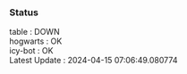 ### Status


table : DOWN  
hogwarts : OK  
icy-bot : OK  
Latest Update : 2024-04-15 07:06:49.080774
